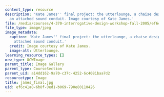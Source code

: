 ```yaml
---
content_type: resource
description: 'Kate James'' final project: the utterlounge, a chaise designed with
  an attached sound conduit. Image courtesy of Kate James.'
file: /media/courses/4-370-interrogative-design-workshop-fall-2005/ef6c41a86b8f0ed1b069790e80110426_james_final.jpg
file_type: image/jpeg
image_metadata:
  caption: 'Kate James'' final project: the utterlounge, a chaise designed with an
    attached sound conduit.'
  credit: Image courtesy of Kate James.
  image-alt: Utterlounge.
learning_resource_types: []
ocw_type: OCWImage
parent_title: Image Gallery
parent_type: CourseSection
parent_uid: a14dd162-9a70-c37c-4252-6c4081baa7d2
resourcetype: Image
title: james_final.jpg
uid: ef6c41a8-6b8f-0ed1-b069-790e80110426
---
```

